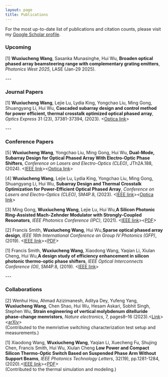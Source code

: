 ```yaml
---
layout: page
title: Publications
---
```

For the most up-to-date list of publications and citation counts, please visit my [Google Scholar profile](https://scholar.google.com/citations?hl=en&user=GkOJbxgAAAAJ&view_op=list_works&sortby=pubdate).

### Upcoming
<p>[1] <strong> Wuxiucheng Wang</strong>, Sasanka Munasinghe, Hui Wu, <strong>Broaden optical phased array beamsteering range with complementary grating emitters</strong>, <em>Photonics West 2025</em>, LASE (Jan-29 2025).</p>
---

### Journal Papers
<p>[1] <strong> Wuxiucheng Wang</strong>, Lejie Lu, Lydia King, Yongchao Liu, Ming Gong, Shuangyang Li, Hui Wu, <strong>Cascaded subarray design and control method for power efficient, thermal crosstalk optimized optical phased array</strong>, <em>Optics Express</em> 31 (23), 37381-37394, (2023). &lt;<a href="https://opg.optica.org/oe/fulltext.cfm?uri=oe-31-23-37381&id=541030">Optica link</a>&gt;</p>
---

### Conference Papers
<p>[5] <strong> Wuxiucheng Wang</strong>, Yongchao Liu, Ming Gong, Hui Wu, <strong>Dual-Mode, Subarray Design for Optical Phased Array With Electro-Optic Phase Shifters</strong>, <em>Conference on Lasers and Electro-Optics (CLEO)</em>, JTh2A.188, (2024). &lt;<a href="https://ieeexplore.ieee.org/abstract/document/10727269">IEEE link</a>&gt;&lt;<a href="https://opg.optica.org/abstract.cfm?uri=CLEO_AT-2024-JTh2A.188">Optica link</a>&gt;</p>

<p>[4] <strong> Wuxiucheng Wang</strong>, Lejie Lu, Lydia King, Yongchao Liu, Ming Gong, Shuangyang Li, Hui Wu, <strong>Subarray Design and Thermal Crosstalk Optimization for Power-Efficient Optical Phased Array</strong>, <em>Conference on Lasers and Electro-Optics (CLEO)</em>, SM4P.8, (2023). &lt;<a href="https://ieeexplore.ieee.org/abstract/document/10258690">IEEE link</a>&gt;&lt;<a href="https://opg.optica.org/abstract.cfm?uri=CLEO_SI-2023-SM4P.8">Optica link</a>&gt;</p>

<p>[3] Ming Gong, <strong> Wuxiucheng Wang</strong>, Lejie Lu, Hui Wu,<strong>A Silicon Photonic Ring-Assisted Mach-Zehnder Modulator with Strongly-Coupled Resonators</strong>, <em>IEEE Photonics Conference (IPC)</em>, (2021). &lt;<a href="https://ieeexplore.ieee.org/abstract/document/9592854">IEEE link</a>&gt;&lt;<a href="https://par.nsf.gov/servlets/purl/10308788">PDF</a>&gt;</p>

<p>[2] Francis Smith, <strong> Wuxiucheng Wang</strong>, Hui Wu,<strong>Sparse optical phased array design</strong>, <em>IEEE 16th International Conference on Group IV Photonics (GFP)</em>, (2019). &lt;<a href="https://ieeexplore.ieee.org/abstract/document/8925961">IEEE link</a>&gt;&lt;<a href="https://par.nsf.gov/servlets/purl/10113006">PDF</a>&gt;</p>

<p>[1] Francis Smith, <strong> Wuxiucheng Wang</strong>, Xiaodong Wang, Yaqian Li, Xiulan Cheng, Hui Wu,<strong>A design study of efficiency enhancement in silicon photonic thermo-optic phase shifters</strong>, <em>IEEE Optical Interconnects Conference (OI)</em>, SM4P.8, (2019). &lt;<a href="https://ieeexplore.ieee.org/document/8714481">IEEE link</a>&gt;</p>
---

### Collaborations
<p>[2] Wenhui Hou, Ahmad Azizimanesh, Aditya Dey, Yufeng Yang, <strong> Wuxiucheng Wang</strong>, Chen Shao, Hui Wu, Hesam Askari, Sobhit Singh, Stephen Wu, <strong>
Strain engineering of vertical molybdenum ditelluride phase-change memristors</strong>, <em>Nature electronics</em>, 7, pages8–16 (2023).&lt;<a href="https://www.nature.com/articles/s41928-023-01071-2">Link</a>&gt;&lt;<a href="https://arxiv.org/abs/2308.13637">arXiv</a>&gt;<br>(Contributed to the memristive switching characterization test setup and measurements.)</p>

<p>[1] Xiaodong Wang, <strong> Wuxiucheng Wang</strong>, Yaqian Li, Xuecheng Fu, Shujing Chen, Francis Smith, Hui Wu, Xiulan Cheng <strong>Low Power and Compact Silicon Thermo-Optic Switch Based on Suspended Phase Arm Without Support Beams</strong>, <em>IEEE Photonics Technology Letters</em>, 32(19), pp.1281-1284, (2020).&lt;<a href="https://ieeexplore.ieee.org/abstract/document/9184872">IEEE link</a>&gt;&lt;<a href="https://par.nsf.gov/servlets/purl/10198282">PDF</a>&gt;<br>(Contributed to the thermal simulation and modeling.)</p>












